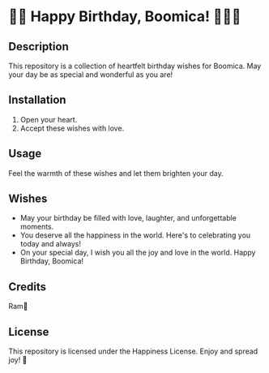# 🎉💖 Happy Birthday, Boomica! 💛🎂🎉

## Description
This repository is a collection of heartfelt birthday wishes for Boomica. May your day be as special and wonderful as you are!

## Installation
1. Open your heart.
2. Accept these wishes with love.

## Usage
Feel the warmth of these wishes and let them brighten your day.

##  Wishes
- May your birthday be filled with love, laughter, and unforgettable moments.
- You deserve all the happiness in the world. Here's to celebrating you today and always!
- On your special day, I wish you all the joy and love in the world. Happy Birthday, Boomica!


## Credits
  Ram💖

## License
This repository is licensed under the Happiness License. Enjoy and spread joy! 💫
